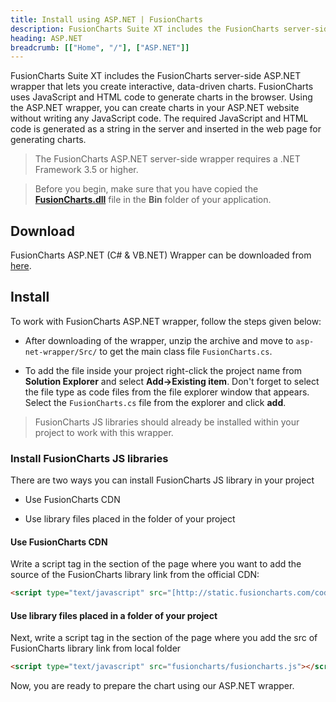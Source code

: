 ```yaml
---
title: Install using ASP.NET | FusionCharts
description: FusionCharts Suite XT includes the FusionCharts server-side ASP.NET wrapper that lets you create interactive, data-driven charts.
heading: ASP.NET
breadcrumb: [["Home", "/"], ["ASP.NET"]]
---
```


FusionCharts Suite XT includes the FusionCharts server-side ASP.NET wrapper that lets you create interactive, data-driven charts. FusionCharts uses JavaScript and HTML code to generate charts in the browser. Using the ASP.NET wrapper, you can create charts in your ASP.NET website without writing any JavaScript code. The required JavaScript and HTML code is generated as a string in the server and inserted in the web page for generating charts.

> The FusionCharts ASP.NET server-side wrapper requires a .NET Framework 3.5 or higher.

> Before you begin, make sure that you have copied the **[FusionCharts.dll](https://github.com/fusioncharts/asp-net-wrapper/tree/master/DLLFile)** file in the **Bin** folder of your application.

## Download

FusionCharts ASP.NET (C# & VB.NET) Wrapper can be downloaded from [here](https://www.fusioncharts.com/php-charts/).

## Install

To work with FusionCharts ASP.NET wrapper, follow the steps given below:

* After downloading of the wrapper, unzip the archive and move to `asp-net-wrapper/Src/` to get the main class file `FusionCharts.cs`.

* To add the file inside your project right-click the project name from **Solution Explorer** and select **Add->Existing item**. Don't forget to select the file type as code files from the file explorer window that appears. Select the `FusionCharts.cs` file from the explorer and click **add**.

> FusionCharts JS libraries should already be installed within your project to work with this wrapper.

### Install FusionCharts JS libraries

There are two ways you can install FusionCharts JS library in your project

* Use FusionCharts CDN

* Use library files placed in the folder of your project

#### Use FusionCharts CDN

Write a script tag in the section of the page where you want to add the source of the FusionCharts library link from the official CDN:

```html
<script type="text/javascript" src="[http://static.fusioncharts.com/code/latest/fusioncharts.js](http://static.fusioncharts.com/code/latest/fusioncharts.js)"></script>

```

#### Use library files placed in a folder of your project

Next, write a script tag in the section of the page where you add the src of FusionCharts library link from local folder

```html
<script type="text/javascript" src="fusioncharts/fusioncharts.js"></script>

```

Now, you are ready to prepare the chart using our ASP.NET wrapper.